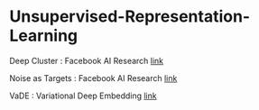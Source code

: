# Unsupervised-Representation-Learning

Deep Cluster : Facebook AI Research [link](https://research.fb.com/wp-content/uploads/2018/09/Deep-Clustering-for-Unsupervised-Learning-of-Visual-Features.pdf?)

Noise as Targets : Facebook AI Research [link](https://research.fb.com/wp-content/uploads/2017/08/paper.pdf?)

VaDE : Variational Deep Embedding [link](https://arxiv.org/pdf/1611.05148.pdf)
